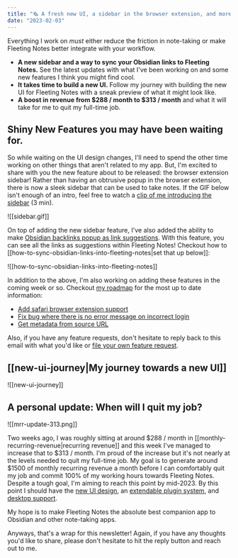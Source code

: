 ```yaml
---
title: "🗞 A fresh new UI, a sidebar in the browser extension, and more amazing updates!"
date: "2023-02-03"
---
```

Everything I work on *must* either reduce the friction in note-taking or make Fleeting Notes better integrate with your workflow. 

- **A new sidebar and a way to sync your Obsidian links to Fleeting Notes.** See the latest updates with what I've been working on and some new features I think you might find cool.
- **It takes time to build a new UI.** Follow my journey with building the new UI for Fleeting Notes with a sneak preview of what it might look like. 
- **A boost in revenue from $288 / month to $313 / month** and what it will take for me to quit my full-time job.

## Shiny New Features you may have been waiting for.
So while waiting on the UI design changes, I'll need to spend the other time working on other things that aren't related to my app. But, I'm excited to share with you the new feature about to be released: the browser extension sidebar! Rather than having an obtrusive popup in the browser extension, there is now a sleek sidebar that can be used to take notes. If the GIF below isn't enough of an intro, feel free to watch a [clip of me introducing the sidebar](https://www.youtube.com/watch?v=uxRQ3eWft3g) (3 min). 

![[sidebar.gif]]

On top of adding the new sidebar feature, I've also added the ability to make [Obsidian backlinks popup as link suggestions](https://github.com/fleetingnotes/fleeting-notes-obsidian/issues/62). With this feature, you can see all the links as suggestions within Fleeting Notes! Checkout how to [[how-to-sync-obsidian-links-into-fleeting-notes|set that up below]]:

![[how-to-sync-obsidian-links-into-fleeting-notes]]

In addition to the above, I'm also working on adding these features in the coming week or so. Checkout [my roadmap](https://github.com/orgs/fleetingnotes/projects/1/) for the most up to date information:

- [Add safari browser extension support](https://github.com/fleetingnotes/fleeting-notes-flutter/issues/180)
- [Fix bug where there is no error message on incorrect login](https://github.com/fleetingnotes/fleeting-notes-flutter/issues/485)
- [Get metadata from source URL](https://github.com/fleetingnotes/fleeting-notes-flutter/issues/484)

Also, if you have any feature requests, don't hesitate to reply back to this email with what you'd like or [file your own feature request](https://github.com/fleetingnotes/fleeting-notes-flutter/issues/new/choose).

## [[new-ui-journey|My journey towards a new UI]]
![[new-ui-journey]]

## A personal update: When will I quit my job?
![[mrr-update-313.png]]

Two weeks ago, I was roughly sitting at around $288 / month in [[monthly-recurring-revenue|recurring revenue]] and this week I've managed to increase that to $313 / month. I'm proud of the increase but it's not nearly at the levels needed to quit my full-time job. My goal is to generate around $1500 of monthly recurring revenue a month before I can comfortably quit my job and commit 100% of my working hours towards Fleeting Notes. Despite a tough goal, I'm aiming to reach this point by mid-2023. By this point I should have the [new UI design](https://github.com/fleetingnotes/fleeting-notes-flutter/issues/391), an [extendable plugin system](https://github.com/fleetingnotes/fleeting-notes-flutter/issues/414), and [desktop support](https://github.com/fleetingnotes/fleeting-notes-flutter/issues/186).  

My hope is to make Fleeting Notes the absolute best companion app to Obsidian and other note-taking apps. 

Anyways, that's a wrap for this newsletter! Again, if you have any thoughts you'd like to share, please don't hesitate to hit the reply button and reach out to me.







